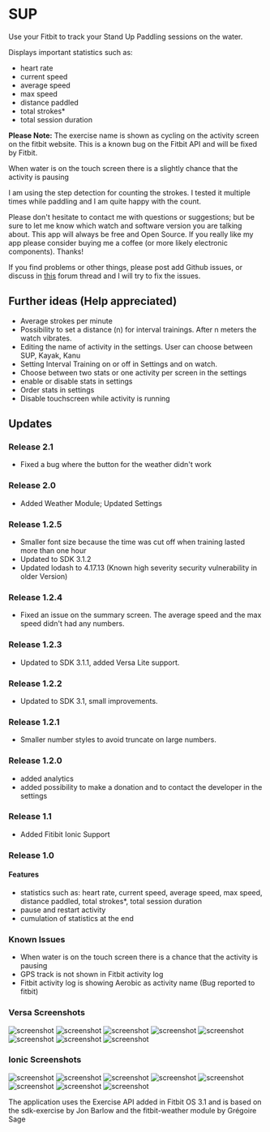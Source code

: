 # SUP

Use your Fitbit to track your Stand Up Paddling sessions on the water.

Displays important statistics such as:
- heart rate
- current speed
- average speed
- max speed
- distance paddled
- total strokes*
- total session duration

**Please Note:**
The exercise name is shown as cycling on the activity screen on the fitbit website. This is a known bug on the Fitbit API and will be fixed by Fitbit.

When water is on the touch screen there is a slightly chance that the activity is pausing

I am using the step detection for counting the strokes. I tested it multiple times while paddling and I am quite happy with the count.

Please don't hesitate to contact me with questions or suggestions; but be sure to let me know which watch and software version you are talking about. This app will always be free and Open Source. If you really like my app please consider buying me a coffee (or more likely electronic components). Thanks!

If you find problems or other things, please post add Github issues, or discuss in [this](https://community.fitbit.com/t5/Fitbit-App-Gallery/SUP-Support/m-p/3169975#M7201) forum thread and I will try to fix the issues.

## Further ideas (Help appreciated)
- Average strokes per minute
- Possibility to set a distance (n) for interval trainings. After n meters the watch vibrates.
- Editing the name of activity in the settings. User can choose between SUP, Kayak, Kanu
- Setting Interval Training on or off in Settings and on watch.
- Choose between two stats or one activity per screen in the settings
- enable or disable stats in settings
- Order stats in settings
- Disable touchscreen while activity is running

## Updates
### Release 2.1
- Fixed a bug where the button for the weather didn't work

### Release 2.0
- Added Weather Module; Updated Settings

### Release 1.2.5
- Smaller font size because the time was cut off when training lasted more than one hour
- Updated to SDK 3.1.2
- Updated lodash to 4.17.13 (Known high severity security vulnerability in older Version)

### Release 1.2.4
- Fixed an issue on the summary screen. The average speed and the max speed didn't had any numbers.

### Release 1.2.3
- Updated to SDK 3.1.1, added Versa Lite support.

### Release 1.2.2
- Updated to SDK 3.1, small improvements.

### Release 1.2.1
- Smaller number styles to avoid truncate on large numbers.

### Release 1.2.0
- added analytics
- added possibility to make a donation and to contact the developer in the settings

### Release 1.1
- Added Fitibit Ionic Support

### Release 1.0
#### Features
- statistics such as: heart rate, current speed, average speed, max speed, distance paddled, total strokes*, total session duration
- pause and restart activity
- cumulation of statistics at the end

### Known Issues
- When water is on the touch screen there is a chance that the activity is pausing
- GPS track is not shown in Fitbit activity log
- Fitbit activity log is showing Aerobic as activity name (Bug reported to fitbit)

### Versa Screenshots
![screenshot](/screenshots/versa-1.png)
![screenshot](/screenshots/versa-2.png)
![screenshot](/screenshots/versa-3.png)
![screenshot](/screenshots/versa-4.png)
![screenshot](/screenshots/versa-5.png)
![screenshot](/screenshots/versa-6.png)
![screenshot](/screenshots/versa-7.png)
![screenshot](/screenshots/versa-8.png)

### Ionic Screenshots
![screenshot](/screenshots/ionic-1.png)
![screenshot](/screenshots/ionic-2.png)
![screenshot](/screenshots/ionic-3.png)
![screenshot](/screenshots/ionic-4.png)
![screenshot](/screenshots/ionic-5.png)
![screenshot](/screenshots/ionic-6.png)
![screenshot](/screenshots/ionic-7.png)
![screenshot](/screenshots/ionic-8.png)

The application uses the Exercise API added in Fitbit OS 3.1 and is based on the sdk-exercise by Jon Barlow and the fitbit-weather module by Grégoire Sage
